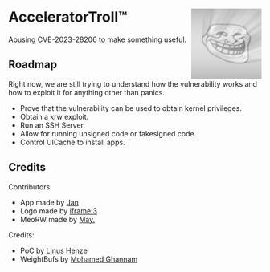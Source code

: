 # AcceleratorTroll™ <img src="acceleratortroll/Assets.xcassets/AppIcon.appiconset/acceleratortroll.png" width="140px" style="float: right;">
Abusing CVE-2023-28206 to make something useful. 

## Roadmap
Right now, we are still trying to understand how the vulnerability works and how to exploit it for anything other than panics.

 - Prove that the vulnerability can be used to obtain kernel privileges.
 - Obtain a krw exploit.
 - Run an SSH Server.
 - Allow for running unsigned code or fakesigned code.
 - Control UICache to install apps.


## Credits

Contributors:
 - App made by [Jan](https://github.com/JanCraft)
 - Logo made by [iframe:3](https://github.com/vmhl87)
 - MeoRW made by [May.](https://github.com/TheFunnyMan16)

Credits:
 - PoC by [Linus Henze](https://github.com/LinusHenze)
 - WeightBufs by [Mohamed Ghannam](https://github.com/0x36)
